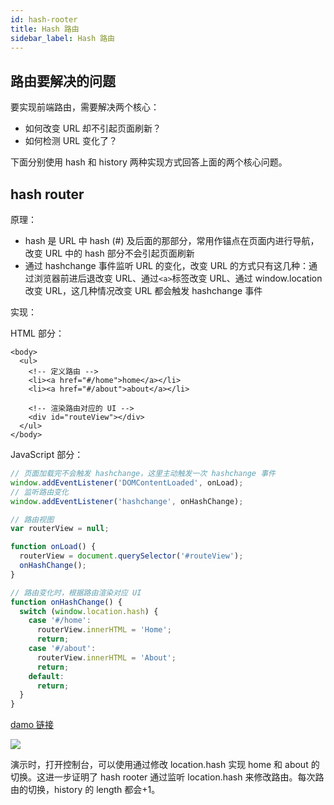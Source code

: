 ```yaml
---
id: hash-rooter
title: Hash 路由
sidebar_label: Hash 路由
---
```


## 路由要解决的问题

要实现前端路由，需要解决两个核心：

- 如何改变 URL 却不引起页面刷新？
- 如何检测 URL 变化了？

下面分别使用 hash 和 history 两种实现方式回答上面的两个核心问题。

## hash router

原理：

- hash 是 URL 中 hash (#) 及后面的那部分，常用作锚点在页面内进行导航，改变 URL 中的 hash 部分不会引起页面刷新
- 通过 hashchange 事件监听 URL 的变化，改变 URL 的方式只有这几种：通过浏览器前进后退改变 URL、通过`<a>`标签改变 URL、通过 window.location 改变 URL，这几种情况改变 URL 都会触发 hashchange 事件

实现：

HTML 部分：

```
<body>
  <ul>
    <!-- 定义路由 -->
    <li><a href="#/home">home</a></li>
    <li><a href="#/about">about</a></li>

    <!-- 渲染路由对应的 UI -->
    <div id="routeView"></div>
  </ul>
</body>
```

JavaScript 部分：

```js
// 页面加载完不会触发 hashchange，这里主动触发一次 hashchange 事件
window.addEventListener('DOMContentLoaded', onLoad);
// 监听路由变化
window.addEventListener('hashchange', onHashChange);

// 路由视图
var routerView = null;

function onLoad() {
  routerView = document.querySelector('#routeView');
  onHashChange();
}

// 路由变化时，根据路由渲染对应 UI
function onHashChange() {
  switch (window.location.hash) {
    case '#/home':
      routerView.innerHTML = 'Home';
      return;
    case '#/about':
      routerView.innerHTML = 'About';
      return;
    default:
      return;
  }
}
```

[damo 链接](https://codepen.io/ustc-han/pen/eqzeBe?editors=1010)

![](https://cosmos-x.oss-cn-hangzhou.aliyuncs.com/NcNC0d.png)

演示时，打开控制台，可以使用通过修改 location.hash 实现 home 和 about 的切换。这进一步证明了 hash rooter 通过监听 location.hash 来修改路由。每次路由的切换，history 的 length 都会+1。
